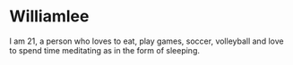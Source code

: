 # Williamlee
I am 21, a person who loves to eat, play games, soccer, volleyball and love to spend time meditating as in the form of sleeping.
